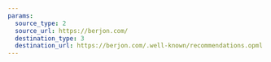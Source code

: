 ```yaml
---
params:
  source_type: 2
  source_url: https://berjon.com/
  destination_type: 3
  destination_url: https://berjon.com/.well-known/recommendations.opml
---
```

